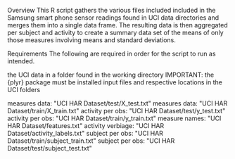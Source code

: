 Overview
This R script gathers the various files included included in the Samsung smart phone sensor readings found in UCI data directories and merges them into a single data frame. The resulting data is then aggregated per subject and activity to create a summary data set of the means of only those measures involving means and standard deviations.

Requirements
The following are required in order for the script to run as intended.

the UCI data in a folder found in the working directory
IMPORTANT: the {plyr} package must be installed
input files and respective locations in the UCI folders

measures data: "UCI HAR Dataset/test/X_test.txt"
measures data: "UCI HAR Dataset/train/X_train.txt"
activity per obs: "UCI HAR Dataset/test/y_test.txt"
activity per obs: "UCI HAR Dataset/train/y_train.txt"
measure names: "UCI HAR Dataset/features.txt"
activity verbiage: "UCI HAR Dataset/activity_labels.txt"
subject per obs: "UCI HAR Dataset/train/subject_train.txt"
subject per obs: "UCI HAR Dataset/test/subject_test.txt"

